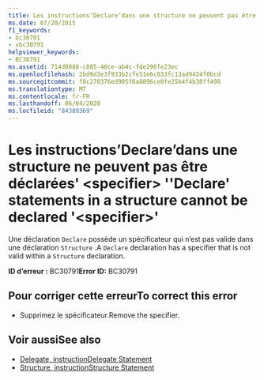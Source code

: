 ```yaml
---
title: Les instructions’Declare’dans une structure ne peuvent pas être déclarées' <specifier> '
ms.date: 07/20/2015
f1_keywords:
- bc30791
- vbc30791
helpviewer_keywords:
- BC30791
ms.assetid: 714d8088-c885-40ce-ab4c-fde296fe23ec
ms.openlocfilehash: 2bd9d3e3f933b2cfe51e6c033fc13ad9424f0bcd
ms.sourcegitcommit: f8c270376ed905f6a8896ce0fe25b4f4b38ff498
ms.translationtype: MT
ms.contentlocale: fr-FR
ms.lasthandoff: 06/04/2020
ms.locfileid: "84389369"
---
```

# <a name="declare-statements-in-a-structure-cannot-be-declared-specifier"></a><span data-ttu-id="01ff2-102">Les instructions’Declare’dans une structure ne peuvent pas être déclarées' \<specifier> '</span><span class="sxs-lookup"><span data-stu-id="01ff2-102">'Declare' statements in a structure cannot be declared '\<specifier>'</span></span>
<span data-ttu-id="01ff2-103">Une déclaration `Declare` possède un spécificateur qui n’est pas valide dans une déclaration `Structure` .</span><span class="sxs-lookup"><span data-stu-id="01ff2-103">A `Declare` declaration has a specifier that is not valid within a `Structure` declaration.</span></span>  
  
 <span data-ttu-id="01ff2-104">**ID d’erreur :** BC30791</span><span class="sxs-lookup"><span data-stu-id="01ff2-104">**Error ID:** BC30791</span></span>  
  
## <a name="to-correct-this-error"></a><span data-ttu-id="01ff2-105">Pour corriger cette erreur</span><span class="sxs-lookup"><span data-stu-id="01ff2-105">To correct this error</span></span>  
  
- <span data-ttu-id="01ff2-106">Supprimez le spécificateur.</span><span class="sxs-lookup"><span data-stu-id="01ff2-106">Remove the specifier.</span></span>  
  
## <a name="see-also"></a><span data-ttu-id="01ff2-107">Voir aussi</span><span class="sxs-lookup"><span data-stu-id="01ff2-107">See also</span></span>

- [<span data-ttu-id="01ff2-108">Delegate, instruction</span><span class="sxs-lookup"><span data-stu-id="01ff2-108">Delegate Statement</span></span>](../language-reference/statements/delegate-statement.md)
- [<span data-ttu-id="01ff2-109">Structure, instruction</span><span class="sxs-lookup"><span data-stu-id="01ff2-109">Structure Statement</span></span>](../language-reference/statements/structure-statement.md)
